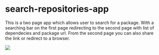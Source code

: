 # search-repositories-app
This is a two page app which allows user to search for a package. With a searching bar on the first page redirecting to the second page
with list of dependecies and package url. From the second page you can also share the link or redirect to a browser.

![](search-demo.gif)
